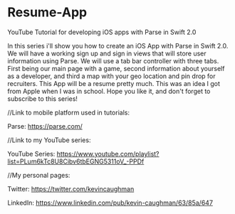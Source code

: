 # Resume-App
YouTube Tutorial for developing iOS apps with Parse in Swift 2.0

  In this series i'll show you how to create an iOS App with Parse in Swift 2.0. We will have a working sign up and sign in views that will store user information using Parse. We will use a tab bar controller with three tabs. First being our main page with a game, second information about yourself as a developer, and third a map with your geo location and pin drop for recruiters. This App will be a resume pretty much. This was an idea I got from Apple when I was in school. Hope you like it, and don't forget to subscribe to this series!


//Link to mobile platform used in tutorials:

  Parse: https://parse.com/
  
//Link to my YouTube series:

  YouTube Series: https://www.youtube.com/playlist?list=PLum6kTc8U8Cibv6tbEGNG5311oV_-PPDf
  
//My personal pages:

  Twitter: https://twitter.com/kevincaughman
  
  LinkedIn: https://www.linkedin.com/pub/kevin-caughman/63/85a/647
